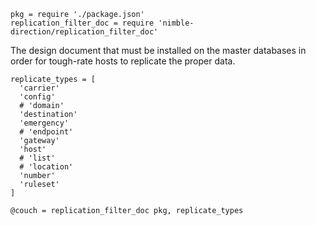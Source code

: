     pkg = require './package.json'
    replication_filter_doc = require 'nimble-direction/replication_filter_doc'

The design document that must be installed on the master databases in order for tough-rate hosts to replicate the proper data.

    replicate_types = [
      'carrier'
      'config'
      # 'domain'
      'destination'
      'emergency'
      # 'endpoint'
      'gateway'
      'host'
      # 'list'
      # 'location'
      'number'
      'ruleset'
    ]

    @couch = replication_filter_doc pkg, replicate_types
